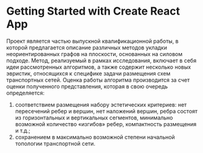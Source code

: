 # Getting Started with Create React App
Проект является частью выпускной квалификационной работы, в которой предлагается описание различных методов укладки неориентированных графов на плоскости, основанных на силовом подходе. Метод, реализуемый в рамках исследования, включает в себя идеи рассмотренных алгоритмов, а также содержит несколько новых эвристик, относящихся к специфике задачи размещения схем транспортных сетей. Оценка работы алгоритма производится за счет оценки полученного представления, которая в свою очередь определяется:
1) соответствием размещения набору эстетических критериев: нет пересечений ребер и вершин, нет наложений вершин, ребра состоят из горизонтальных и вертикальных сегментов, минимально возможной количество «изгибов» ребер, компактность размещения и т.д.; 
2) сохранением в максимально возможной степени начальной топологии транспортной сети.
